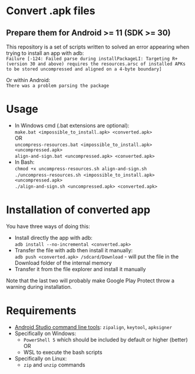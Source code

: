 # Convert .apk files
## Prepare them for Android >= 11 (SDK >= 30)

This repository is a set of scripts written to solved an error appearing when trying to install an app with adb:  
`Failure [-124: Failed parse during installPackageLI: Targeting R+ (version 30 and above) requires the resources.arsc of installed APKs to be stored uncompressed and aligned on a 4-byte boundary]`

Or within Android:  
`There was a problem parsing the package`


# Usage

- In Windows cmd (.bat extensions are optional):  
    `make.bat <impossible_to_install.apk> <converted.apk>`  
    OR  
    `uncompress-resources.bat <impossible_to_install.apk> <uncompressed.apk>`  
    `align-and-sign.bat <uncompressed.apk> <converted.apk>`
- In Bash:  
    `chmod +x uncompress-resources.sh align-and-sign.sh`  
    `./uncompress-resources.sh <impossible_to_install.apk> <uncompressed.apk>`  
    `./align-and-sign.sh <uncompressed.apk> <converted.apk>`


# Installation of converted app

You have three ways of doing this:
- Install directly the app with adb:  
    `adb install --no-incremental <converted.apk>`
- Transfer the file with adb then install it manually:  
    `adb push <converted.apk> /sdcard/Download` - will put the file in the Download folder of the internal memory
- Transfer it from the file explorer and install it manually

Note that the last two will probably make Google Play Protect throw a warning during installation.


# Requirements

- [Android Studio command line tools](https://developer.android.com/studio#command-tools): `zipalign`, `keytool`, `apksigner`
- Specifically on Windows:
    - `PowerShell 5` which should be included by default or higher (better)  
    OR
    - WSL to execute the bash scripts
- Specifically on Linux:
    - `zip` and `unzip` commands